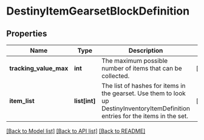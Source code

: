 # DestinyItemGearsetBlockDefinition

## Properties
Name | Type | Description | Notes
------------ | ------------- | ------------- | -------------
**tracking_value_max** | **int** | The maximum possible number of items that can be collected. | [optional] 
**item_list** | **list[int]** | The list of hashes for items in the gearset. Use them to look up DestinyInventoryItemDefinition entries for the items in the set. | [optional] 

[[Back to Model list]](../README.md#documentation-for-models) [[Back to API list]](../README.md#documentation-for-api-endpoints) [[Back to README]](../README.md)



